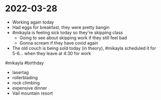 # 2022-03-28
- Working again today
- Had eggs for breakfast, they were pretty bangin
- #mikayla is feeling sick today so they're skipping class
	- Going to see about skipping work if they still feel bad
	- Gonna scream if they have covid again
- The old couch is being sold today (in theory), #mikayla scheduled it for 5-6... when they leave at 4:30 for work

#mikayla #birthday
- lasertag
- rollerblading
- rock climbing
- expensive dinner
- Vail mountain resort